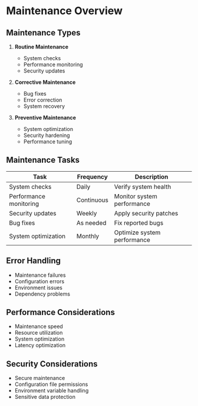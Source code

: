# Maintenance Overview

## Maintenance Types
1. **Routine Maintenance**
   - System checks
   - Performance monitoring
   - Security updates

2. **Corrective Maintenance**
   - Bug fixes
   - Error correction
   - System recovery

3. **Preventive Maintenance**
   - System optimization
   - Security hardening
   - Performance tuning

## Maintenance Tasks
| Task | Frequency | Description |
|------|-----------|-------------|
| System checks | Daily | Verify system health |
| Performance monitoring | Continuous | Monitor system performance |
| Security updates | Weekly | Apply security patches |
| Bug fixes | As needed | Fix reported bugs |
| System optimization | Monthly | Optimize system performance |

## Error Handling
- Maintenance failures
- Configuration errors
- Environment issues
- Dependency problems

## Performance Considerations
- Maintenance speed
- Resource utilization
- System optimization
- Latency optimization

## Security Considerations
- Secure maintenance
- Configuration file permissions
- Environment variable handling
- Sensitive data protection